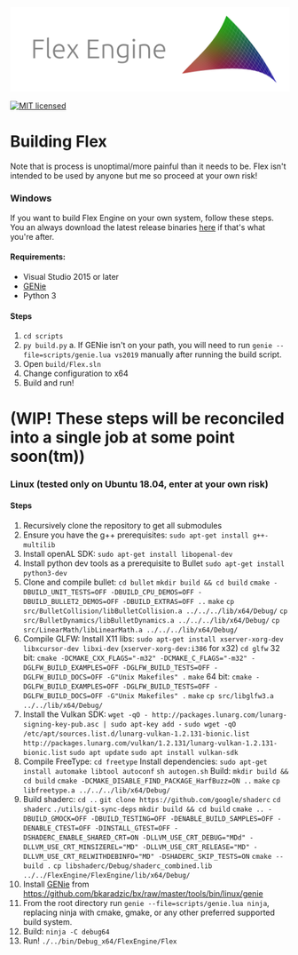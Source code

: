 ![](FlexEngine/screenshots/flex_engine_banner_3.png)

[![MIT licensed](https://img.shields.io/badge/license-MIT-blue.svg)](LICENSE.md)

# Building Flex

Note that is process is unoptimal/more painful than it needs to be. Flex isn't intended to be used by anyone but me so proceed at your own risk!

### Windows
If you want to build Flex Engine on your own system, follow these steps. You an always download the latest release binaries [here](https://github.com/ajweeks/flexengine/releases) if that's what you're after.

#### Requirements:
- Visual Studio 2015 or later
- [GENie](https://github.com/bkaradzic/GENie)
- Python 3

#### Steps
1. `cd scripts`
2. `py build.py`
  a. If GENie isn't on your path, you will need to run `genie --file=scripts/genie.lua vs2019` manually after running the build script.
3. Open `build/Flex.sln`
4. Change configuration to x64
5. Build and run!

# (WIP! These steps will be reconciled into a single job at some point soon(tm))
### Linux (tested only on Ubuntu 18.04, enter at your own risk)
#### Steps
1. Recursively clone the repository to get all submodules
2. Ensure you have the g++ prerequisites:
  `sudo apt-get install g++-multilib`
3. Install openAL SDK:
  `sudo apt-get install libopenal-dev`
4. Install python dev tools as a prerequisite to Bullet
  `sudo apt-get install python3-dev`
5. Clone and compile bullet:
  `cd bullet`
  `mkdir build && cd build`
  `cmake -DBUILD_UNIT_TESTS=OFF -DBUILD_CPU_DEMOS=OFF -DBUILD_BULLET2_DEMOS=OFF -DBUILD_EXTRAS=OFF ..`
  `make`
  `cp src/BulletCollision/libBulletCollision.a ../../../lib/x64/Debug/`
  `cp src/BulletDynamics/libBulletDynamics.a ../../../lib/x64/Debug/`
  `cp src/LinearMath/libLinearMath.a ../../../lib/x64/Debug/`
6. Compile GLFW:
  Install X11 libs:
    `sudo apt-get install xserver-xorg-dev libxcursor-dev libxi-dev` (`xserver-xorg-dev:i386` for x32)
    `cd glfw`
  32 bit:
      `cmake -DCMAKE_CXX_FLAGS="-m32" -DCMAKE_C_FLAGS="-m32" -DGLFW_BUILD_EXAMPLES=OFF -DGLFW_BUILD_TESTS=OFF -DGLFW_BUILD_DOCS=OFF -G"Unix Makefiles" .`
      `make`
  64 bit:
      `cmake -DGLFW_BUILD_EXAMPLES=OFF -DGLFW_BUILD_TESTS=OFF -DGLFW_BUILD_DOCS=OFF -G"Unix Makefiles" .`
      `make`
  `cp src/libglfw3.a ../../lib/x64/Debug/`
7. Install the Vulkan SDK:
  `wget -qO - http://packages.lunarg.com/lunarg-signing-key-pub.asc | sudo apt-key add -`
  `sudo wget -qO /etc/apt/sources.list.d/lunarg-vulkan-1.2.131-bionic.list http://packages.lunarg.com/vulkan/1.2.131/lunarg-vulkan-1.2.131-bionic.list`
  `sudo apt update`
  `sudo apt install vulkan-sdk`
8. Compile FreeType:
  `cd freetype`
  Install dependencies:
  `sudo apt-get install automake libtool autoconf`
  `sh autogen.sh`
  Build:
  `mkdir build && cd build`
  `cmake -DCMAKE_DISABLE_FIND_PACKAGE_HarfBuzz=ON ..`
  `make`
  `cp libfreetype.a ../../../lib/x64/Debug/`
9. Build shaderc:
  `cd ..`
  `git clone https://github.com/google/shaderc`
  `cd shaderc`
  `./utils/git-sync-deps`
  `mkdir build && cd build`
  `cmake .. -DBUILD_GMOCK=OFF -DBUILD_TESTING=OFF -DENABLE_BUILD_SAMPLES=OFF -DENABLE_CTEST=OFF -DINSTALL_GTEST=OFF -DSHADERC_ENABLE_SHARED_CRT=ON -DLLVM_USE_CRT_DEBUG="MDd" -DLLVM_USE_CRT_MINSIZEREL="MD" -DLLVM_USE_CRT_RELEASE="MD" -DLLVM_USE_CRT_RELWITHDEBINFO="MD" -DSHADERC_SKIP_TESTS=ON`
  `cmake --build .`
  `cp libshaderc/Debug/shaderc_combined.lib ../../FlexEngine/FlexEngine/lib/x64/Debug/`
10. Install [GENie](https://github.com/bkaradzic/GENie) from  https://github.com/bkaradzic/bx/raw/master/tools/bin/linux/genie
11. From the root directory run `genie --file=scripts/genie.lua ninja`, replacing ninja with cmake, gmake, or any other preferred supported build system.
12. Build:
  `ninja -C debug64`
13. Run!
  `./../bin/Debug_x64/FlexEngine/Flex`
